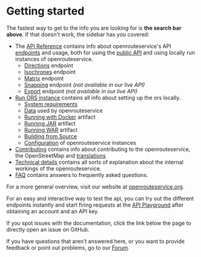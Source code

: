 # Getting started


The fastest way to get to the info you are looking for is **the search bar above**. If that doesn't work, the sidebar has you covered:

* The [API Reference](api-reference/index.md) contains info about openrouteservice's API [endpoints](api-reference/endpoints/index.md) and usage, both for using the [public API](https://openrouteservice.org/dev/#/api-docs) and using locally run instances of openrouteservice.
  * [Directions](api-reference/endpoints/directions/index.md) endpoint
  * [Isochrones](api-reference/endpoints/isochrones/index.md) endpoint
  * [Matrix](api-reference/endpoints/matrix/index.md) endpoint
  * [Snapping](api-reference/endpoints/snapping/index.md) endpoint _(not available in our live API)_
  * [Export](api-reference/endpoints/export/index.md) endpoint _(not available in our live API)_
* [Run ORS instance](run-instance/index.md) contains all info about setting up the ors locally. 
  * [System requirements](run-instance/system-requirements)
  * [Data](run-instance/data) used by openrouteservice
  * [Running with Docker](run-instance/running-with-docker.md) artifact
  * [Running JAR](run-instance/running-jar.md) artifact
  * [Running WAR](run-instance/running-war.md) artifact
  * [Building from Source](run-instance/building-from-source.md)
  * [Configuration](run-instance/configuration/index.md) of openrouteservice instances
* [Contributing](contributing/index.md) contains info about contributing to the openrouteservice, the OpenStreetMap and [translations](contributing/contributing-translations)
* [Technical details](technical-details/index.md) contains all sorts of explanation about the internal workings of the openrouteservice.
* [FAQ](frequently-asked-questions) contains answers to frequently asked questions.

For a more general overview, visit our website at [openrouteservice.org](https://openrouteservice.org).

For an easy and interactive way to test the api, you can try out the different endpoints instantly and start firing requests at the [API Playground](https://openrouteservice.org/dev/#/api-docs) after obtaining an account and an API key. 

If you spot issues with the documentation, click the link below the page to directly open an issue on GitHub.

If you have questions that aren't answered here, or you want to provide feedback or point out problems, go to our [Forum](https://ask.openrouteservice.org).
